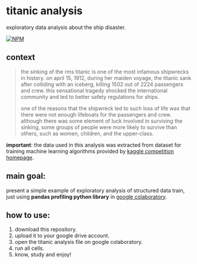 # titanic analysis

exploratory data analysis about the ship disaster.

[![NPM](https://img.shields.io/npm/l/react)](https://github.com/jardel-nascimento/titanic-analysis/blob/main/LICENSE)

## context

>the sinking of the rms titanic is one of the most infamous shipwrecks in history.  on april 15, 1912, during her maiden voyage, the titanic sank after colliding with an iceberg, killing 1502 out of 2224 passengers and crew.  this sensational tragedy shocked the international community and led to better safety regulations for ships.
>
>one of the reasons that the shipwreck led to such loss of life was that there were not enough lifeboats for the passengers and crew.  although there was some element of luck involved in surviving the sinking, some groups of people were more likely to survive than others, such as women, children, and the upper-class.

<b>important</b>: the data used in this analysis was extracted from dataset for training machine learning algorithms provided by [kaggle competition homepage](http://www.kaggle.com/c/titanic-gettingstarted).

## main goal:
present a simple example of exploratory analysis of structured data train, just using <b>pandas profiling python library</b> in [google colaboratory](https://colab.research.google.com/).

## how to use:

1. download this repository.
2. upload it to your google drive account.
3. open the titanic analysis file on google colaboratory.
4. run all cells.
5. know, study and enjoy!

